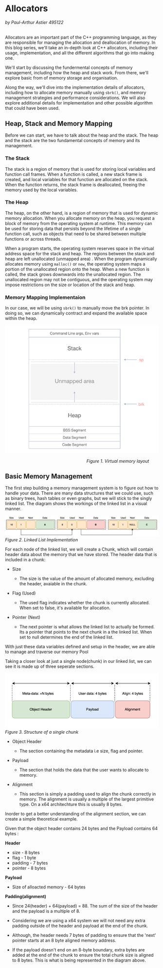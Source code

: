 # Allocators

###### by Paul-Arthur Astier 495122

Allocators are an important part of the C++ programming language, as they are responsible for managing the allocation
and deallocation of memory. In this blog series, we'll take an in-depth look at C++ allocators, including their usage,
implementation, and all the different algorithms that go into making one.

We'll start by discussing the fundermental concepts of memory management, including how the heap and stack work. From there, we'll
explore basic from of memory storage and organisation.

Along the way, we'll dive into the implementation details of allocators, including how to allocate memory manually using
`sbrk()`, and memory management strategies and performance considerations. We will also explore additional details
for implementation and other possible algorithm that could have been used.

## Heap, Stack and Memory Mapping

Before we can start, we have to talk about the heap and the stack. The heap and the stack are the two fundamental
concepts of memory and its management.

### The Stack

The stack is a region of memory that is used for storing local variables and function call frames. When a function is
called, a new stack frame is created, and local variables for that function are allocated on the stack. When the
function returns, the stack frame is deallocated, freeing the memory used by the local variables.

### The Heap

The heap, on the other hand, is a region of memory that is used for dynamic memory allocation. When you allocate memory
on the heap, you request a block of memory from the operating system at runtime. This memory can be used for storing
data that persists beyond the lifetime of a single function call, such as objects that need to be shared between
multiple functions or across threads.

When a program starts, the operating system reserves space in the virtual address space for the stack and heap. The
regions between the stack and heap are left unallocated (unmapped area) . When the program dynamically allocates memory
using `malloc()` or `new`, the operating system maps a portion of the unallocated region onto the heap. When a
new function is called, the stack grows downwards into the unallocated region. The unallocated region may not be
contiguous, and the operating system may impose restrictions on the size or location of the stack and heap.

### Memory Mapping Implementaion

In our case, we will be using `sbrk()` to manually move the brk pointer. In doing so, we can dynamically contract and expand the available space within the heap.

![img.png](img.png)

&nbsp;&nbsp;&nbsp;&nbsp;&nbsp;&nbsp;&nbsp;&nbsp;&nbsp;&nbsp;&nbsp;&nbsp;&nbsp;&nbsp;&nbsp;&nbsp;&nbsp;&nbsp;&nbsp;&nbsp;&nbsp;&nbsp;&nbsp;&nbsp;&nbsp;&nbsp;&nbsp;&nbsp;&nbsp;&nbsp;&nbsp;&nbsp;&nbsp;&nbsp;&nbsp;&nbsp;&nbsp;&nbsp;&nbsp;&nbsp;&nbsp;&nbsp;&nbsp;&nbsp;&nbsp;&nbsp;&nbsp;&nbsp;&nbsp;&nbsp;&nbsp;&nbsp;&nbsp;&nbsp;&nbsp;&nbsp;&nbsp;&nbsp;&nbsp;&nbsp;&nbsp;&nbsp;&nbsp;&nbsp;&nbsp;&nbsp;&nbsp;&nbsp;_Figure 1. Virtual memory layout_

## Basic Memory Management

The first step building a memory management system is to figure out how to handle your data. There are many data structures that we could use, such as binary trees, hash tables or even graphs, but we will stick to the singly linked list. The diagram shows the workings of the linked list in a visual manner.

![alt text](image-1.png)
_Figure 2. Linked List Implementation_

For each node of the linked list, we will create a Chunk, which will contain header data about the memory that we have stored.
The header data that is included in a chunk:

- Size

  - The size is the value of the amount of allocated memory, excluding the header, avaiable in the chunk.

- Flag (Used)

  - The used flag indicates whether the chunk is currently allocated. When set to false, it's available for allocation.

- Pointer (Next)
  - The next pointer is what allows the linked list to actually be formed. Its a pointer that points to the next chunk in a the linked list. When set to null determines the end of the linked list.

With just these data variables defined and setup in the header, we are able to manage and traverse our memory Pool

Taking a closer look at just a single node(chunk) in our linked list, we can see it is made up of three seperate sections.

![alt text](image.png)
_Figure 3. Structure of a single chunk_

- Object Header

  - The section containing the metadata i.e size, flag and pointer.

- Payload

  - The section that holds the data that the user wants to allocate to memory.

- Alignment
  - This section is simply a padding used to align the chunk correctly in memory. The alignment is usually a multiple of the largest primitive type. On a x64 architechture this is usually 8 bytes.

Inorder to get a better understanding of the alignment section, we can create a simple theoretical example.

Given that the object header contains 24 bytes and the Payload contains 64 bytes :

**Header**

- size - 8 bytes
- flag - 1 byte
- padding - 7 bytes
- pointer - 8 bytes

**Payload**

- Size of alloacted memory - 64 bytes

**Padding(alignment)**

- Since 24(header) + 64(payload) = 88. The sum of the size of the header and the payload is a multiple of 8.

- Considering we are using a x64 system we will not need any extra padding outside of the header and payload at the end of the chunk.

- Although, the header needs 7 bytes of padding to ensure that the 'next' pointer starts at an 8 byte aligned memory address.

- If the payload doesn't end on an 8-byte boundary, extra bytes are added at the end of the chunk to ensure the total chunk size is aligned to 8 bytes. This is what is being represented in the diagram above.
